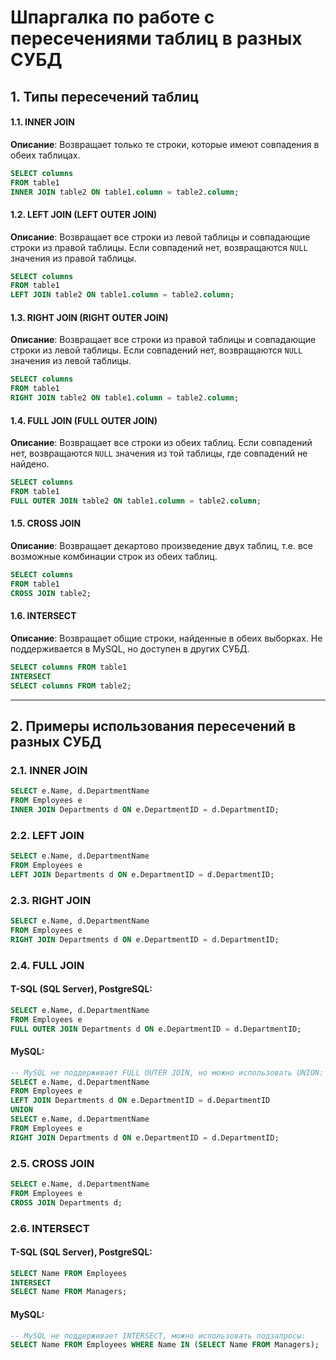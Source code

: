 

# Шпаргалка по работе с пересечениями таблиц в разных СУБД

## 1. Типы пересечений таблиц

#### 1.1. **INNER JOIN**
**Описание**: Возвращает только те строки, которые имеют совпадения в обеих таблицах.
```sql
SELECT columns
FROM table1
INNER JOIN table2 ON table1.column = table2.column;
```

#### 1.2. **LEFT JOIN (LEFT OUTER JOIN)**
**Описание**: Возвращает все строки из левой таблицы и совпадающие строки из правой таблицы. Если совпадений нет, возвращаются `NULL` значения из правой таблицы.
```sql
SELECT columns
FROM table1
LEFT JOIN table2 ON table1.column = table2.column;
```

#### 1.3. **RIGHT JOIN (RIGHT OUTER JOIN)**
**Описание**: Возвращает все строки из правой таблицы и совпадающие строки из левой таблицы. Если совпадений нет, возвращаются `NULL` значения из левой таблицы.
```sql
SELECT columns
FROM table1
RIGHT JOIN table2 ON table1.column = table2.column;
```

#### 1.4. **FULL JOIN (FULL OUTER JOIN)**
**Описание**: Возвращает все строки из обеих таблиц. Если совпадений нет, возвращаются `NULL` значения из той таблицы, где совпадений не найдено.
```sql
SELECT columns
FROM table1
FULL OUTER JOIN table2 ON table1.column = table2.column;
```

#### 1.5. **CROSS JOIN**
**Описание**: Возвращает декартово произведение двух таблиц, т.е. все возможные комбинации строк из обеих таблиц.
```sql
SELECT columns
FROM table1
CROSS JOIN table2;
```

#### 1.6. **INTERSECT**
**Описание**: Возвращает общие строки, найденные в обеих выборках. Не поддерживается в MySQL, но доступен в других СУБД.
```sql
SELECT columns FROM table1
INTERSECT
SELECT columns FROM table2;
```

---

## 2. Примеры использования пересечений в разных СУБД

### 2.1. **INNER JOIN**

```sql
SELECT e.Name, d.DepartmentName
FROM Employees e
INNER JOIN Departments d ON e.DepartmentID = d.DepartmentID;
```

### 2.2. **LEFT JOIN**

```sql
SELECT e.Name, d.DepartmentName
FROM Employees e
LEFT JOIN Departments d ON e.DepartmentID = d.DepartmentID;
```

### 2.3. **RIGHT JOIN**

```sql
SELECT e.Name, d.DepartmentName
FROM Employees e
RIGHT JOIN Departments d ON e.DepartmentID = d.DepartmentID;
```

### 2.4. **FULL JOIN**

#### T-SQL (SQL Server), PostgreSQL:
```sql
SELECT e.Name, d.DepartmentName
FROM Employees e
FULL OUTER JOIN Departments d ON e.DepartmentID = d.DepartmentID;
```

#### MySQL:
```sql
-- MySQL не поддерживает FULL OUTER JOIN, но можно использовать UNION:
SELECT e.Name, d.DepartmentName
FROM Employees e
LEFT JOIN Departments d ON e.DepartmentID = d.DepartmentID
UNION
SELECT e.Name, d.DepartmentName
FROM Employees e
RIGHT JOIN Departments d ON e.DepartmentID = d.DepartmentID;
```

### 2.5. **CROSS JOIN**

```sql
SELECT e.Name, d.DepartmentName
FROM Employees e
CROSS JOIN Departments d;
```

### 2.6. **INTERSECT**

#### T-SQL (SQL Server), PostgreSQL:
```sql
SELECT Name FROM Employees
INTERSECT
SELECT Name FROM Managers;
```

#### MySQL:
```sql
-- MySQL не поддерживает INTERSECT, можно использовать подзапросы:
SELECT Name FROM Employees WHERE Name IN (SELECT Name FROM Managers);
```


